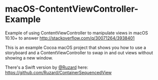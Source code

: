 # macOS-ContentViewController-Example
Example of using ContentViewController to manipulate views in macOS 10.10+ to answer http://stackoverflow.com/q/30071264/3938401

This is an example Cocoa macOS project that shows you how to use a storyboard and a ContentViewController to swap in and out views without showing a new window.

There's a Swift version by [@Ruzard](https://github.com/Ruzard) here: https://github.com/Ruzard/ContainerSequencedView
